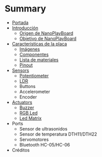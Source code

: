 # Summary

* [Portada](README.md)
* [Introducción](introduction/README.md)
   * [Origen de NanoPlayBoard](introduction/origin.md)
   * [Objetivo de NanoPlayBoard](introduction/goal.md)
* [Características de la placa](board/index.md)
   * [Imágenes](board/images.md)
   * [Componentes](board/components.md)
   * [Lista de materiales](board/materials.md)
   * [Pinout](board/pinout.md)
* [Sensors](sensors/index.md)
   * [Potentiometer](sensors/potentiometer.md)
   * [LDR](sensors/ldr.md)
   * Buttons
   * Accelerometer
   * Encoder
* [Actuators](actuators/index.md)
   * [Buzzer](actuators/buzzer.md)
   * [RGB Led](actuators/rgb_led.md)
   * [Led Matrix](actuators/ledmatrix.md)
* Ports
  * Sensor de ultrasonidos
  * Sensor de temperatura DTH11/DTH22
  * Servomotores
  * Bluetooth HC-05/HC-06
* Créditos
